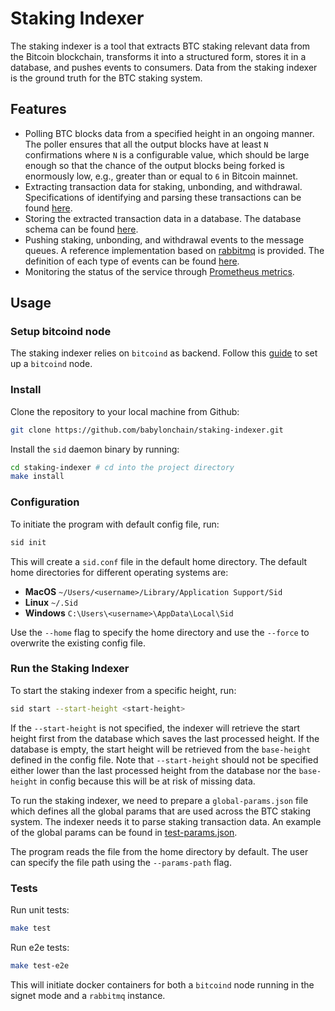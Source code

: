 # Staking Indexer

The staking indexer is a tool that extracts BTC staking relevant data from 
the Bitcoin blockchain, transforms it into a structured form, stores it in a 
database, and pushes events to consumers. Data from the staking indexer is 
the ground truth for the BTC staking system.

## Features

* Polling BTC blocks data from a specified height in an ongoing manner. The 
  poller ensures that all the output blocks have at least `N` confirmations 
  where `N` is a configurable value, which should be large enough so that 
  the chance of the output blocks being forked is enormously low, e.g., 
  greater than or equal to `6` in Bitcoin mainnet.
* Extracting transaction data for staking, unbonding, and withdrawal.
  Specifications of identifying and parsing these transactions can be found 
  [here](./doc/extract_tx_data.md). 
* Storing the extracted transaction data in a database. The database schema 
  can be found [here](./doc/db_schema.md).
* Pushing staking, unbonding, and withdrawal events to the message queues.
  A reference implementation based on [rabbitmq](https://www.rabbitmq.com/) is 
  provided.
  The definition of each type of events can be found [here](./doc/events.md).
* Monitoring the status of the service through [Prometheus metrics](./doc/metrics.md).

## Usage

### Setup bitcoind node

The staking indexer relies on `bitcoind` as backend. Follow this [guide](./doc/bitcoind_setup.md)
to set up a `bitcoind` node.

### Install

Clone the repository to your local machine from Github:

```bash
git clone https://github.com/babylonchain/staking-indexer.git
```

Install the `sid` daemon binary by running:

```bash
cd staking-indexer # cd into the project directory
make install
```

### Configuration

To initiate the program with default config file, run:

```bash
sid init
```

This will create a `sid.conf` file in the default home directory. The 
default home directories for different operating systems are:

- **MacOS** `~/Users/<username>/Library/Application Support/Sid`
- **Linux** `~/.Sid`
- **Windows** `C:\Users\<username>\AppData\Local\Sid`

Use the `--home` flag to specify the home directory and use the `--force` to 
overwrite the existing config file.

### Run the Staking Indexer

To start the staking indexer from a specific height, run:

```bash
sid start --start-height <start-height>
```

If the `--start-height` is not specified, the indexer will retrieve the 
start height first from the database which saves the last processed height. 
If the database is empty, the start height will be retrieved from the 
`base-height` defined in the config file.
Note that `--start-height` should not be specified either lower than the last 
processed height from the database nor the `base-height` in config because 
this will be at risk of missing data.

To run the staking indexer, we need to prepare a `global-params.json` file 
which defines all the global params that are used across the BTC staking 
system. The indexer needs it to parse staking 
transaction data. An example of the global params can be found in
[test-params.json](./itest/test-params.json).

The program reads the file from the home directory by default. The user can 
specify the file path using the `--params-path` flag.

### Tests

Run unit tests:

```bash
make test
```

Run e2e tests:

```bash
make test-e2e
```

This will initiate docker containers for both a `bitcoind` node running in the 
signet mode and a `rabbitmq` instance.

